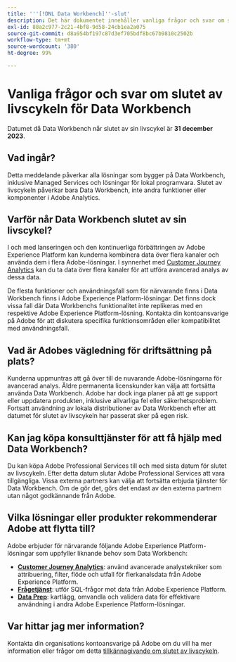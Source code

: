 ```yaml
---
title: '''[!DNL Data Workbench]''-slut'
description: Det här dokumentet innehåller vanliga frågor och svar om slutet av livscykeln för [!DNL Data Workbench].
exl-id: 88a2c977-2c21-4bf8-9d58-24cb1ea2a075
source-git-commit: d8a954bf197c87d3ef705bdf8bc67b9810c2502b
workflow-type: tm+mt
source-wordcount: '380'
ht-degree: 99%

---
```


# Vanliga frågor och svar om slutet av livscykeln för Data Workbench

Datumet då Data Workbench når slutet av sin livscykel är **31 december 2023**.

## Vad ingår?

Detta meddelande påverkar alla lösningar som bygger på Data Workbench, inklusive Managed Services och lösningar för lokal programvara. Slutet av livscykeln påverkar bara Data Workbench, inte andra funktioner eller komponenter i Adobe Analytics.

## Varför når Data Workbench slutet av sin livscykel?

I och med lanseringen och den kontinuerliga förbättringen av Adobe Experience Platform kan kunderna kombinera data över flera kanaler och använda dem i flera Adobe-lösningar. I synnerhet med [Customer Journey Analytics](https://experienceleague.adobe.com/docs/analytics-platform/using/cja-landing.html?lang=sv) kan du ta data över flera kanaler för att utföra avancerad analys av dessa data.

De flesta funktioner och användningsfall som för närvarande finns i Data Workbench finns i Adobe Experience Platform-lösningar. Det finns dock vissa fall där Data Workbenchs funktionalitet inte replikeras med en respektive Adobe Experience Platform-lösning. Kontakta din kontoansvarige på Adobe för att diskutera specifika funktionsområden eller kompatibilitet med användningsfall.

## Vad är Adobes vägledning för driftsättning på plats?

Kunderna uppmuntras att gå över till de nuvarande Adobe-lösningarna för avancerad analys. Äldre permanenta licenskunder kan välja att fortsätta använda Data Workbench. Adobe har dock inga planer på att ge support eller uppdatera produkten, inklusive allvarliga fel eller säkerhetsproblem. Fortsatt användning av lokala distributioner av Data Workbench efter att datumet för slutet av livscykeln har passerat sker på egen risk.

## Kan jag köpa konsulttjänster för att få hjälp med Data Workbench?

Du kan köpa Adobe Professional Services till och med sista datum för slutet av livscykeln. Efter detta datum slutar Adobe Professional Services att vara tillgängliga. Vissa externa partners kan välja att fortsätta erbjuda tjänster för Data Workbench. Om de gör det, görs det endast av den externa partnern utan något godkännande från Adobe.

## Vilka lösningar eller produkter rekommenderar Adobe att flytta till?

Adobe erbjuder för närvarande följande Adobe Experience Platform-lösningar som uppfyller liknande behov som Data Workbench:

* [**Customer Journey Analytics**](https://experienceleague.adobe.com/docs/analytics-platform/using/cja-landing.html?lang=sv): använd avancerade analystekniker som attribuering, filter, flöde och utfall för flerkanalsdata från Adobe Experience Platform.
* [**Frågetjänst**](https://experienceleague.adobe.com/docs/experience-platform/query/home.html?lang=sv): utför SQL-frågor mot data från Adobe Experience Platform.
* [**Data Prep**](https://experienceleague.adobe.com/docs/experience-platform/data-prep/home.html?lang=sv): kartlägg, omvandla och validera data för effektivare användning i andra Adobe Experience Platform-lösningar.

## Var hittar jag mer information?

Kontakta din organisations kontoansvarige på Adobe om du vill ha mer information eller frågor om detta [tillkännagivande om slutet av livscykeln](https://express.adobe.com/page/GSu6oKOD88GAj/).
